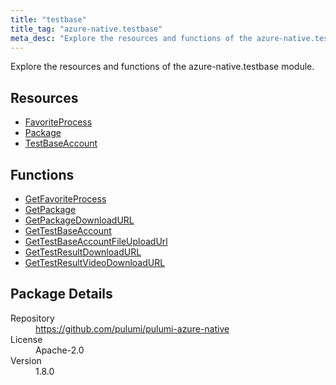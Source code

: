 ```yaml
---
title: "testbase"
title_tag: "azure-native.testbase"
meta_desc: "Explore the resources and functions of the azure-native.testbase module."
---
```


<!-- WARNING: this file was generated by Pulumi Docs Generator. -->
<!-- Do not edit by hand unless you're certain you know what you are doing! -->

Explore the resources and functions of the azure-native.testbase module.

<h2 id="resources">Resources</h2>
<ul class="api">
    <li><a href="favoriteprocess" title="FavoriteProcess"><span class="symbol resource"></span>FavoriteProcess</a></li>
    <li><a href="package" title="Package"><span class="symbol resource"></span>Package</a></li>
    <li><a href="testbaseaccount" title="TestBaseAccount"><span class="symbol resource"></span>TestBaseAccount</a></li>
</ul>

<h2 id="functions">Functions</h2>
<ul class="api">
    <li><a href="getfavoriteprocess" title="GetFavoriteProcess"><span class="symbol function"></span>GetFavoriteProcess</a></li>
    <li><a href="getpackage" title="GetPackage"><span class="symbol function"></span>GetPackage</a></li>
    <li><a href="getpackagedownloadurl" title="GetPackageDownloadURL"><span class="symbol function"></span>GetPackageDownloadURL</a></li>
    <li><a href="gettestbaseaccount" title="GetTestBaseAccount"><span class="symbol function"></span>GetTestBaseAccount</a></li>
    <li><a href="gettestbaseaccountfileuploadurl" title="GetTestBaseAccountFileUploadUrl"><span class="symbol function"></span>GetTestBaseAccountFileUploadUrl</a></li>
    <li><a href="gettestresultdownloadurl" title="GetTestResultDownloadURL"><span class="symbol function"></span>GetTestResultDownloadURL</a></li>
    <li><a href="gettestresultvideodownloadurl" title="GetTestResultVideoDownloadURL"><span class="symbol function"></span>GetTestResultVideoDownloadURL</a></li>
</ul>

<h2 id="package-details">Package Details</h2>
<dl class="package-details">
	<dt>Repository</dt>
	<dd><a href="https://github.com/pulumi/pulumi-azure-native">https://github.com/pulumi/pulumi-azure-native</a></dd>
	<dt>License</dt>
	<dd>Apache-2.0</dd>
	<dt>Version</dt>
	<dd>1.8.0</dd>
</dl>


